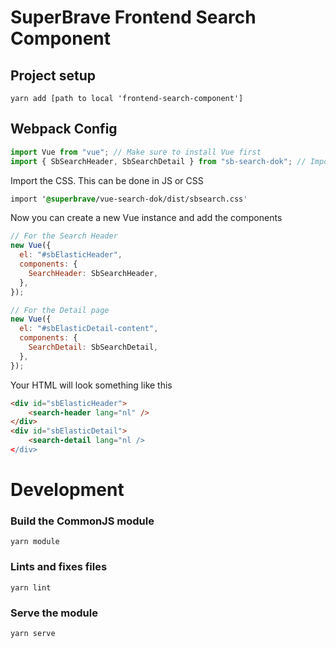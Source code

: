 # SuperBrave Frontend Search Component

## Project setup

```
yarn add [path to local 'frontend-search-component']
```

## Webpack Config

```js
import Vue from "vue"; // Make sure to install Vue first
import { SbSearchHeader, SbSearchDetail } from "sb-search-dok"; // Import the components
```

Import the CSS. This can be done in JS or CSS

```css
import '@superbrave/vue-search-dok/dist/sbsearch.css'
```

Now you can create a new Vue instance and add the components

```js
// For the Search Header
new Vue({
  el: "#sbElasticHeader",
  components: {
    SearchHeader: SbSearchHeader,
  },
});

// For the Detail page
new Vue({
  el: "#sbElasticDetail-content",
  components: {
    SearchDetail: SbSearchDetail,
  },
});
```

Your HTML will look something like this

```html
<div id="sbElasticHeader">
    <search-header lang="nl" />
</div>
<div id="sbElasticDetail">
    <search-detail lang="nl />
</div>
```

# Development

### Build the CommonJS module

```
yarn module
```

### Lints and fixes files

```
yarn lint
```

### Serve the module

```
yarn serve
```
